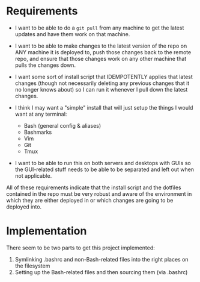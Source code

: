 Requirements
============

- I want to be able to do a `git pull` from any machine to get the latest
  updates and have them work on that machine.

- I want to be able to make changes to the latest version of the repo on ANY
  machine it is deployed to, push those changes back to the remote repo, and
  ensure that those changes work on any other machine that pulls the changes
  down.

- I want some sort of install script that IDEMPOTENTLY applies that latest
  changes (though not necessarily deleting any previous changes that it no
  longer knows about) so I can run it whenever I pull down the latest changes.

- I think I may want a "simple" install that will just setup the things I would
  want at any terminal:

    - Bash (general config & aliases)
    - Bashmarks
    - Vim
    - Git
    - Tmux

- I want to be able to run this on both servers and desktops with GUIs so the
  GUI-related stuff needs to be able to be separated and left out when not
  applicable.


All of these requirements indicate that the install script and the dotfiles
contained in the repo must be very robust and aware of the environment in
which they are either deployed in or which changes are going to be deployed
into.


Implementation
==============

There seem to be two parts to get this project implemented:

1. Symlinking .bashrc and non-Bash-related files into the right places on the
   filesystem
2. Setting up the Bash-related files and then sourcing them (via .bashrc)
